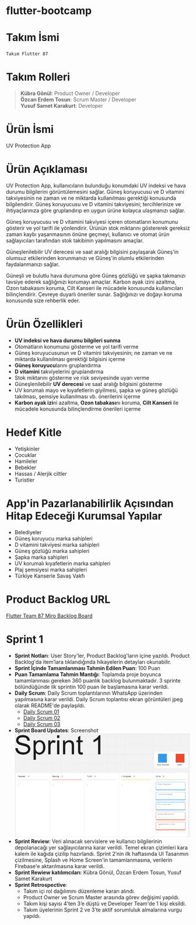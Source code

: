 # flutter-bootcamp

# Takım İsmi
    Takım Flutter 87

# Takım Rolleri
>**Kübra Gönül**: Product Owner / Developer <br>
>__Özcan Erdem Tosun__: Scrum Master / Developer <br>
>__Yusuf Samet Karakurt__: Developer

# Ürün İsmi
UV Protection App

# Ürün Açıklaması
UV Protection App, kullanıcıların bulunduğu konumdaki UV indeksi ve hava durumu bilgilerini görüntülemesini sağlar. Güneş koruyucusu ve D vitamini takviyesinin ne zaman ve ne miktarda kullanılması gerektiği konusunda bilgilendirir. Güneş koruyucusu ve D vitamini takviyesini; tercihlerinize ve ihtiyaçlarınıza göre gruplandırıp en uygun ürüne kolayca ulaşmanızı sağlar.

Güneş koruyucusu ve D vitamini takviyesi içeren otomatların konumunu gösterir ve yol tarifi ile yönlendirir. Ürünün stok miktarını göstererek gereksiz zaman kaybı yaşanmasının önüne geçmeyi, kullanıcı ve otomat ürün sağlayıcıları tarafından stok takibinin yapılmasını amaçlar.

Güneşlenilebilir UV derecesi ve saat aralığı bilgisini paylaşarak Güneş'in olumsuz etkilerinden korunmanızı ve Güneş'in olumlu etkilerinden faydalanmanızı sağlar.

Güneşli ve bulutlu hava durumuna göre Güneş gözlüğü ve şapka takmanızı tavsiye ederek sağlığınızı korumayı amaçlar. Karbon ayak izini azaltma, Ozon tabakasını koruma, Cilt Kanseri ile mücadele konusunda kullanıcıları bilinçlendirir. Çevreye duyarlı öneriler sunar. Sağlığınızı ve doğayı koruma konusunda size rehberlik eder.

# Ürün Özellikleri
- **UV indeksi ve hava durumu bilgileri sunma**
- Otomatların konumunu gösterme ve yol tarifi verme
- Güneş koruyucusunun ve D vitamini takviyesinin; ne zaman ve ne miktarda kullanılması gerektiği bilgisini içerme
- **Güneş koruyucu**larını gruplandırma
- **D vitamini** takviyelerini gruplandırma
- Stok miktarını gösterme ve risk seviyesinde uyarı verme
- Güneşlenilebilir **UV derecesi** ve saat aralığı bilgisini gösterme
- UV korumalı mayo ve kıyafetlerin giyilmesi, şapka ve güneş gözlüğü takılması, şemsiye kullanılması vb. önerilerini içerme
- **Karbon ayak izi**ni azaltma, **Ozon tabakası**nı koruma, **Cilt Kanseri** ile mücadele konusunda bilinçlendirme önerileri içerme

# Hedef Kitle
- Yetişkinler
- Çocuklar
- Hamileler
- Bebekler
- Hassas / Alerjik ciltler
- Turistler

# App'in Pazarlanabilirlik Açısından Hitap Edeceği Kurumsal Yapılar
- Belediyeler
- Güneş koruyucu marka sahipleri
- D vitamini takviyesi marka sahipleri
- Güneş gözlüğü marka sahipleri
- Şapka marka sahipleri
- UV korumalı kıyafetlerin marka sahipleri
- Plaj şemsiyesi marka sahipleri
- Türkiye Kanserle Savaş Vakfı

# Product Backlog URL
[Flutter Team 87 Miro Backlog Board](https://miro.com/app/board/uXjVM9w02ho=/)
# Sprint 1
- **Sprint Notları**: User Story'ler, Product Backlog'ların içine yazıldı. Product Backlog'da item’lara tıklandığında hikayelerin detayları okunabilir.
- **Sprint İçinde Tamamlanması Tahmin Edilen Puan**: 100 Puan
- **Puan Tamamlama Tahmin Mantığı**: Toplamda proje boyunca tamamlanması gereken 360 puanlık backlog bulunmaktadır. 3 sprinte bölündüğünde ilk sprintin 100 puan ile başlamasına karar verildi.
- **Daily Scrum**: Daily Scrum toplantılarının WhatsApp üzerinden yapılmasına karar verildi. Daily Scrum toplantısı ekran görüntüleri jpeg olarak README'de paylaşıldı.
    - [Daily Scrum 01](/assets/images/daily-scrum-01.jpeg)
    - [Daily Scrum 02](/assets/images/daily-scrum-02.jpeg)
    - [Daily Scrum 03](/assets/images/daily-scrum-03.jpeg)
- **Sprint Board Updates**: Screenshot ![Sprint 1](/assets/images/scrum-board-sprint-1.png)
- **Sprint Review**: Veri alınacak servislere ve kullanıcı bilgilerinin depolanacağı yer sağlayıcılarına karar verildi. Temel ekran çizimleri kara kalem ile kağıda çizilip hazırlandı. Sprint 2’nin ilk haftasında UI Tasarımın çizilmesine, Splash ve Home Screen'in tamamlanmasına, verilerin Firebase'e aktarılmasına karar verildi.
- **Sprint Rewiew katılımcıları**: Kübra Gönül, Özcan Erdem Tosun, Yusuf Samet Karakurt
- **Sprint Retrospective**:
    - Takım içi rol dağılımını düzenleme kararı alındı.
    - Product Owner ve Scrum Master arasında görev değişimi yapıldı.
    - Takım kişi sayısı 4’ten 3’e düştü ve Developer Team'de 1 kişi eksildi.
    - Takım üyelerinin Sprint 2 ve 3’te aktif sorumluluk almalarına vurgu yapıldı.